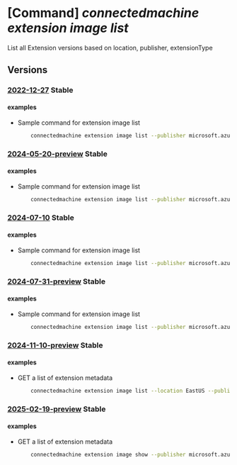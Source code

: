 # [Command] _connectedmachine extension image list_

List all Extension versions based on location, publisher, extensionType

## Versions

### [2022-12-27](/Resources/mgmt-plane/L3N1YnNjcmlwdGlvbnMve30vcHJvdmlkZXJzL21pY3Jvc29mdC5oeWJyaWRjb21wdXRlL2xvY2F0aW9ucy97fS9wdWJsaXNoZXJzL3t9L2V4dGVuc2lvbnR5cGVzL3t9L3ZlcnNpb25z/2022-12-27.xml) **Stable**

<!-- mgmt-plane /subscriptions/{}/providers/microsoft.hybridcompute/locations/{}/publishers/{}/extensiontypes/{}/versions 2022-12-27 -->

#### examples

- Sample command for extension image list
    ```bash
        connectedmachine extension image list --publisher microsoft.azure.monitor --extension-type azuremonitorlinuxagent --location eastus
    ```

### [2024-05-20-preview](/Resources/mgmt-plane/L3N1YnNjcmlwdGlvbnMve30vcHJvdmlkZXJzL21pY3Jvc29mdC5oeWJyaWRjb21wdXRlL2xvY2F0aW9ucy97fS9wdWJsaXNoZXJzL3t9L2V4dGVuc2lvbnR5cGVzL3t9L3ZlcnNpb25z/2024-05-20-preview.xml) **Stable**

<!-- mgmt-plane /subscriptions/{}/providers/microsoft.hybridcompute/locations/{}/publishers/{}/extensiontypes/{}/versions 2024-05-20-preview -->

#### examples

- Sample command for extension image list
    ```bash
        connectedmachine extension image list --publisher microsoft.azure.monitor --extension-type azuremonitorlinuxagent --location eastus
    ```

### [2024-07-10](/Resources/mgmt-plane/L3N1YnNjcmlwdGlvbnMve30vcHJvdmlkZXJzL21pY3Jvc29mdC5oeWJyaWRjb21wdXRlL2xvY2F0aW9ucy97fS9wdWJsaXNoZXJzL3t9L2V4dGVuc2lvbnR5cGVzL3t9L3ZlcnNpb25z/2024-07-10.xml) **Stable**

<!-- mgmt-plane /subscriptions/{}/providers/microsoft.hybridcompute/locations/{}/publishers/{}/extensiontypes/{}/versions 2024-07-10 -->

#### examples

- Sample command for extension image list
    ```bash
        connectedmachine extension image list --publisher microsoft.azure.monitor --extension-type azuremonitorlinuxagent --location eastus
    ```

### [2024-07-31-preview](/Resources/mgmt-plane/L3N1YnNjcmlwdGlvbnMve30vcHJvdmlkZXJzL21pY3Jvc29mdC5oeWJyaWRjb21wdXRlL2xvY2F0aW9ucy97fS9wdWJsaXNoZXJzL3t9L2V4dGVuc2lvbnR5cGVzL3t9L3ZlcnNpb25z/2024-07-31-preview.xml) **Stable**

<!-- mgmt-plane /subscriptions/{}/providers/microsoft.hybridcompute/locations/{}/publishers/{}/extensiontypes/{}/versions 2024-07-31-preview -->

#### examples

- Sample command for extension image list
    ```bash
        connectedmachine extension image list --publisher microsoft.azure.monitor --extension-type azuremonitorlinuxagent --location eastus
    ```

### [2024-11-10-preview](/Resources/mgmt-plane/L3Byb3ZpZGVycy9taWNyb3NvZnQuaHlicmlkY29tcHV0ZS9sb2NhdGlvbnMve30vcHVibGlzaGVycy97fS9leHRlbnNpb250eXBlcy97fS92ZXJzaW9ucw==/2024-11-10-preview.xml) **Stable**

<!-- mgmt-plane /providers/microsoft.hybridcompute/locations/{}/publishers/{}/extensiontypes/{}/versions 2024-11-10-preview -->

#### examples

- GET a list of extension metadata
    ```bash
        connectedmachine extension image list --location EastUS --publisher microsoft.azure.monitor --extension-type azuremonitorlinuxagent
    ```

### [2025-02-19-preview](/Resources/mgmt-plane/L3Byb3ZpZGVycy9taWNyb3NvZnQuaHlicmlkY29tcHV0ZS9sb2NhdGlvbnMve30vcHVibGlzaGVycy97fS9leHRlbnNpb250eXBlcy97fS92ZXJzaW9ucw==/2025-02-19-preview.xml) **Stable**

<!-- mgmt-plane /providers/microsoft.hybridcompute/locations/{}/publishers/{}/extensiontypes/{}/versions 2025-02-19-preview -->

#### examples

- GET a list of extension metadata
    ```bash
        connectedmachine extension image show --publisher microsoft.azure.monitor --extension-type azuremonitorlinuxagent --location eastus
    ```
